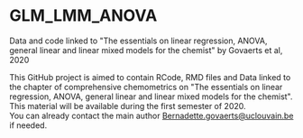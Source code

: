 # GLM_LMM_ANOVA
Data and code linked to "The essentials on linear regression, ANOVA, general linear and linear mixed models for the chemist" by Govaerts et al, 2020

This GitHub project is aimed to contain RCode, RMD files and Data linked to the chapter of comprehensive chemometrics on "The essentials on linear regression, ANOVA, general linear and linear mixed models for the chemist".  
This material will be available during the first semester of 2020.  
You can already contact the main author Bernadette.govaerts@uclouvain.be if needed.  
